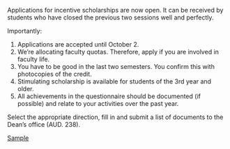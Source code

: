 Applications for incentive scholarships are now open. It can be received by students who have closed the previous two sessions well and perfectly.

Importantly:

1.  Applications are accepted until October 2.
2.  We’re allocating faculty quotas. Therefore, apply if you are involved in faculty life.
3.  You have to be good in the last two semesters. You confirm this with photocopies of the credit.
4.  Stimulating scholarship is available for students of the 3rd year and older.
5.  All achievements in the questionnaire should be documented (if possible) and relate to your activities over the past year.

Select the appropriate direction, fill in and submit a list of documents to the Dean’s office (AUD. 238).

[Sample](https://vk.com/doc24974484_475351921?hash=d7e69f78170f4e8390&dl=5a492797d5352ec722)
